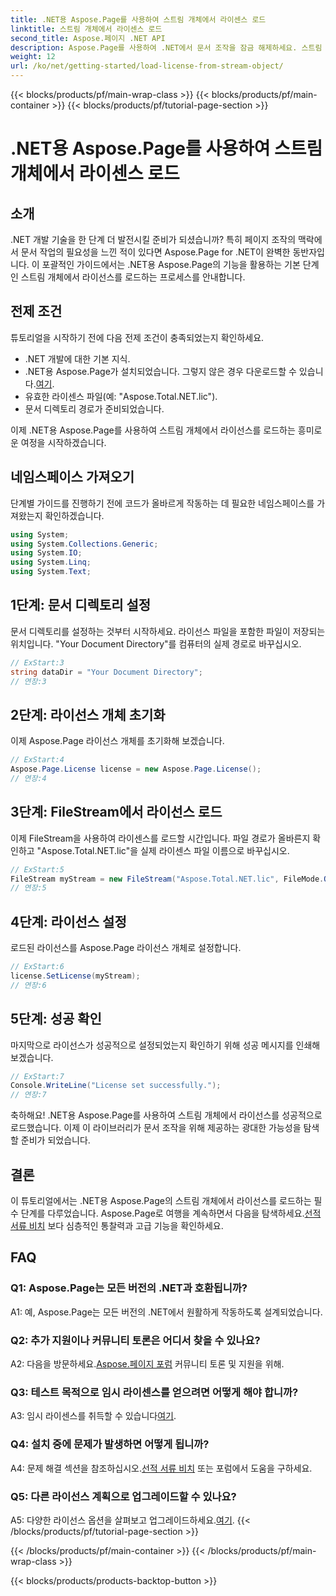 ```yaml
---
title: .NET용 Aspose.Page를 사용하여 스트림 개체에서 라이센스 로드
linktitle: 스트림 개체에서 라이센스 로드
second_title: Aspose.페이지 .NET API
description: Aspose.Page를 사용하여 .NET에서 문서 조작을 잠금 해제하세요. 스트림 개체에서 라이선스를 원활하게 로드하려면 가이드를 따르세요.
weight: 12
url: /ko/net/getting-started/load-license-from-stream-object/
---
```


{{< blocks/products/pf/main-wrap-class >}}
{{< blocks/products/pf/main-container >}}
{{< blocks/products/pf/tutorial-page-section >}}

# .NET용 Aspose.Page를 사용하여 스트림 개체에서 라이센스 로드

## 소개

.NET 개발 기술을 한 단계 더 발전시킬 준비가 되셨습니까? 특히 페이지 조작의 맥락에서 문서 작업의 필요성을 느낀 적이 있다면 Aspose.Page for .NET이 완벽한 동반자입니다. 이 포괄적인 가이드에서는 .NET용 Aspose.Page의 기능을 활용하는 기본 단계인 스트림 개체에서 라이선스를 로드하는 프로세스를 안내합니다.

## 전제 조건

튜토리얼을 시작하기 전에 다음 전제 조건이 충족되었는지 확인하세요.

- .NET 개발에 대한 기본 지식.
-  .NET용 Aspose.Page가 설치되었습니다. 그렇지 않은 경우 다운로드할 수 있습니다.[여기](https://releases.aspose.com/page/net/).
- 유효한 라이센스 파일(예: "Aspose.Total.NET.lic").
- 문서 디렉토리 경로가 준비되었습니다.

이제 .NET용 Aspose.Page를 사용하여 스트림 개체에서 라이선스를 로드하는 흥미로운 여정을 시작하겠습니다.

## 네임스페이스 가져오기

단계별 가이드를 진행하기 전에 코드가 올바르게 작동하는 데 필요한 네임스페이스를 가져왔는지 확인하겠습니다.

```csharp
using System;
using System.Collections.Generic;
using System.IO;
using System.Linq;
using System.Text;
```

## 1단계: 문서 디렉토리 설정

문서 디렉토리를 설정하는 것부터 시작하세요. 라이선스 파일을 포함한 파일이 저장되는 위치입니다. "Your Document Directory"를 컴퓨터의 실제 경로로 바꾸십시오.

```csharp
// ExStart:3
string dataDir = "Your Document Directory";
// 연장:3
```

## 2단계: 라이선스 개체 초기화

이제 Aspose.Page 라이선스 개체를 초기화해 보겠습니다.

```csharp
// ExStart:4
Aspose.Page.License license = new Aspose.Page.License();
// 연장:4
```

## 3단계: FileStream에서 라이선스 로드

이제 FileStream을 사용하여 라이센스를 로드할 시간입니다. 파일 경로가 올바른지 확인하고 "Aspose.Total.NET.lic"을 실제 라이센스 파일 이름으로 바꾸십시오.

```csharp
// ExStart:5
FileStream myStream = new FileStream("Aspose.Total.NET.lic", FileMode.Open);
// 연장:5
```

## 4단계: 라이선스 설정

로드된 라이선스를 Aspose.Page 라이선스 개체로 설정합니다.

```csharp
// ExStart:6
license.SetLicense(myStream);
// 연장:6
```

## 5단계: 성공 확인

마지막으로 라이선스가 성공적으로 설정되었는지 확인하기 위해 성공 메시지를 인쇄해 보겠습니다.

```csharp
// ExStart:7
Console.WriteLine("License set successfully.");
// 연장:7
```

축하해요! .NET용 Aspose.Page를 사용하여 스트림 개체에서 라이선스를 성공적으로 로드했습니다. 이제 이 라이브러리가 문서 조작을 위해 제공하는 광대한 가능성을 탐색할 준비가 되었습니다.

## 결론

이 튜토리얼에서는 .NET용 Aspose.Page의 스트림 개체에서 라이선스를 로드하는 필수 단계를 다루었습니다. Aspose.Page로 여행을 계속하면서 다음을 탐색하세요.[선적 서류 비치](https://reference.aspose.com/page/net/) 보다 심층적인 통찰력과 고급 기능을 확인하세요.

## FAQ

### Q1: Aspose.Page는 모든 버전의 .NET과 호환됩니까?

A1: 예, Aspose.Page는 모든 버전의 .NET에서 원활하게 작동하도록 설계되었습니다.

### Q2: 추가 지원이나 커뮤니티 토론은 어디서 찾을 수 있나요?

 A2: 다음을 방문하세요.[Aspose.페이지 포럼](https://forum.aspose.com/c/page/39) 커뮤니티 토론 및 지원을 위해.

### Q3: 테스트 목적으로 임시 라이센스를 얻으려면 어떻게 해야 합니까?

 A3: 임시 라이센스를 취득할 수 있습니다[여기](https://purchase.aspose.com/temporary-license/).

### Q4: 설치 중에 문제가 발생하면 어떻게 됩니까?

 A4: 문제 해결 섹션을 참조하십시오.[선적 서류 비치](https://reference.aspose.com/page/net/) 또는 포럼에서 도움을 구하세요.

### Q5: 다른 라이선스 계획으로 업그레이드할 수 있나요?

 A5: 다양한 라이선스 옵션을 살펴보고 업그레이드하세요.[여기](https://purchase.aspose.com/buy).
{{< /blocks/products/pf/tutorial-page-section >}}

{{< /blocks/products/pf/main-container >}}
{{< /blocks/products/pf/main-wrap-class >}}

{{< blocks/products/products-backtop-button >}}
